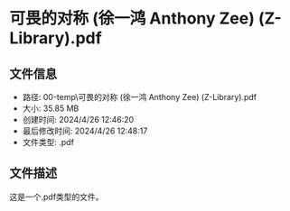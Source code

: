 ﻿# 可畏的对称 (徐一鸿 Anthony Zee) (Z-Library).pdf

## 文件信息
- 路径: 00-temp\可畏的对称 (徐一鸿 Anthony Zee) (Z-Library).pdf
- 大小: 35.85 MB
- 创建时间: 2024/4/26 12:46:20
- 最后修改时间: 2024/4/26 12:48:17
- 文件类型: .pdf

## 文件描述
这是一个.pdf类型的文件。

